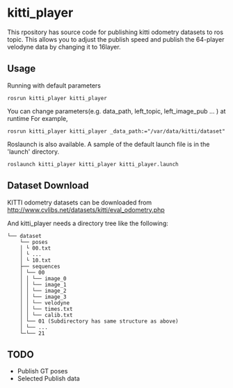 # kitti_player

This rpository has source code for publishing kitti odometry datasets to ros topic. This allows you to adjust the publish speed and publish the 64-player velodyne data by changing it to 16layer.

## Usage

Running with default parameters

```
rosrun kitti_player kitti_player
```

You can change parameters(e.g. data_path, left_topic, left_image_pub ... ) at runtime
For example, 

```
rosrun kitti_player kitti_player _data_path:="/var/data/kitti/dataset"
```

Roslaunch is also available. A sample of the default launch file is in the 'launch' directory.

```
roslaunch kitti_player kitti_player kitti_player.launch
```

## Dataset Download

KITTI odometry datasets can be downloaded from http://www.cvlibs.net/datasets/kitti/eval_odometry.php

And kitti_player needs a directory tree like the following: 
```
└── dataset
    └── poses
    │ └ 00.txt
    │ └ ...
    │ └ 10.txt
    ├── sequences
    │ └── 00
    │ │ └── image_0
    │ │ └── image_1
    │ │ └── image_2
    │ │ └── image_3
    │ │ └── velodyne
    │ │ └── times.txt
    │ │ └── calib.txt
    │ └── 01 (Subdirectory has same structure as above)
    │ └── ...
    └─└── 21
```

## TODO

* Publish GT poses
* Selected Publish data
